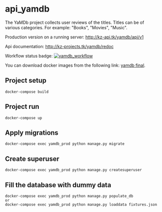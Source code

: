 # api_yamdb

The YaMDb project collects user reviews of the titles. 
Titles can be of various categories. For example: "Books", "Movies", "Music".

Production version on a running server: http://kz-api.tk/yamdb/api/v1

Api documentation: http://kz-projects.tk/yamdb/redoc

Workflow status badge:
[![yamdb_workflow](https://github.com/KirillZorikov/yamdb_final/workflows/yamdb_workflow/badge.svg)](https://github.com/KirillZorikov/yamdb_final/actions)

You can download docker images from the following link:
[yamdb final](https://hub.docker.com/repository/docker/kzorikov/yamdb_final).

## Project setup
```
docker-compose build
```

## Project run
```
docker-compose up
```

## Apply migrations
```
docker-compose exec yamdb_prod python manage.py migrate
```

## Create superuser
```
docker-compose exec yamdb_prod python manage.py createsuperuser
```

## Fill the database with dummy data
```
docker-compose exec yamdb_prod python manage.py populate_db
or
docker-compose exec yamdb_prod python manage.py loaddata fixtures.json
```
